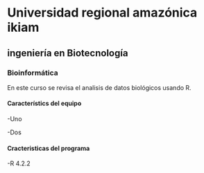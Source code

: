 # Universidad regional amazónica ikiam
## ingeniería en Biotecnología
### Bioinformática

En este curso se revisa el analisis de datos biológicos usando R.

#### Característics del equipo

-Uno

-Dos

#### Cracteristicas del programa

-R 4.2.2

